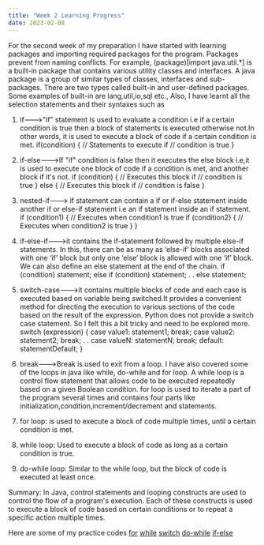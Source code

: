```yaml
---
title: "Week 2 Learning Progress"
date: 2023-02-08
---
```


For the second week of my preparation I have started with learning packages and importing required packages for the program. Packages prevent from naming conflicts.  For example, (package)[import java.util.*] is a built-in package that contains various utility classes and interfaces. A java package is a group of similar types of classes, interfaces and sub-packages. There are two types called built-in and user-defined packages. Some examples of built-in are lang,util,io,sql etc., Also, I have learnt all the selection statements and their syntaxes such as
1. if--->"if" statement is used to evaluate a condition i.e if a certain condition is true then a block of statements is executed otherwise not.In other words, it is used to execute a block of code if a certain condition is met.
if(condition) 
{
   // Statements to execute if
   // condition is true
}
2. if-else--->If "if" condition is false then it executes the else block i.e,it is used to execute one block of code if a condition is met, and another block if it's not.
if (condition)
{
    // Executes this block if
    // condition is true
}
else
{
    // Executes this block if
    // condition is false
}
3. nested-if---> if statement can contain a if or if-else statement inside another if or else-if statement i.e an if statement inside an if statement.
if (condition1) 
{
   // Executes when condition1 is true
   if (condition2) 
   {
      // Executes when condition2 is true
   }
}
4. if-else-if--->it contains the if-statement followed by multiple else-if statements. In this, there can be as many as ‘else-if’ blocks associated with one ‘if’ block but only one ‘else’ block is allowed with one ‘if’ block. We can also define an else statement at the end of the chain.
if (condition)
    statement;
else if (condition)
    statement;
.
.
else
    statement;
5. switch-case--->it contains multiple blocks of code and each case is executed based on variable being switched.It provides a convenient method for directing the execution to various sections of the code based on the result of the expression. 
Python does not provide a switch case statement. So I felt this a bit tricky and need to be explored more. 
switch (expression)
{
  case value1:
    statement1;
    break;
  case value2:
    statement2;
    break;
  .
  .
  case valueN:
    statementN;
    break;
  default:
    statementDefault;
}
6. break--->Break is used to exit from a loop.
I have also covered some of the loops in java like while, do-while and for loop. A while loop is a control flow statement that allows code to be executed repeatedly based on a given Boolean condition. for loop is used to iterate a part of the program several times and contains four parts like initialization,condition,increment/decrement and statements.

7. for loop: is used to execute a block of code multiple times, until a certain condition is met.
8. while loop: Used to execute a block of code as long as a certain condition is true.
9. do-while loop: Similar to the while loop, but the block of code is executed at least once.

Summary:
In Java, control statements and looping constructs are used to control the flow of a program's execution. Each of these constructs is used to execute a block of code based on certain conditions or to repeat a specific action multiple times.

Here are some of my practice codes [for](https://github.com/Srihitha2/Software-Engineering/blob/main/codes/for.java)   [while](https://github.com/Srihitha2/Software-Engineering/blob/main/codes/while.java)   [switch](https://github.com/Srihitha2/Software-Engineering/blob/main/codes/switch.java)   [do-while](https://github.com/Srihitha2/Software-Engineering/blob/main/codes/do-while.java)   [if-else](https://github.com/Srihitha2/Software-Engineering/blob/main/codes/if-else.java)  


